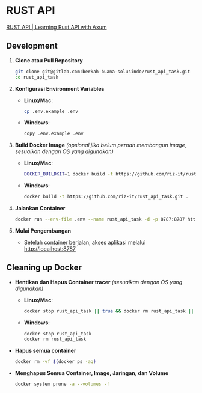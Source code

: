 # RUST API

[RUST API | Learning Rust API with Axum](http://localhost:8787)

## Development

1. **Clone atau Pull Repository**

   ```bash
   git clone git@gitlab.com:berkah-buana-solusindo/rust_api_task.git
   cd rust_api_task
   ```

2. **Konfigurasi Environment Variables**

   - **Linux/Mac**:

     ```bash
     cp .env.example .env
     ```

   - **Windows**:

     ```bash
     copy .env.example .env
     ```

3. **Build Docker Image** _(opsional jika belum pernah membangun image, sesuaikan dengan OS yang digunakan)_

   - **Linux/Mac**:
     ```bash
     DOCKER_BUILDKIT=1 docker build -t https://github.com/riz-it/rust_api_task.git .
     ```
   - **Windows**:
     ```bash
     docker build -t https://github.com/riz-it/rust_api_task.git .
     ```

4. **Jalankan Container**

   ```bash
   docker run --env-file .env --name rust_api_task -d -p 8787:8787 https://github.com/riz-it/rust_api_task.git
   ```

5. **Mulai Pengembangan**

   - Setelah container berjalan, akses aplikasi melalui [http://localhost:8787](http://localhost:8787)

## Cleaning up Docker

- **Hentikan dan Hapus Container tracer** _(sesuaikan dengan OS yang digunakan)_

  - **Linux/Mac**:
    ```bash
    docker stop rust_api_task || true && docker rm rust_api_task || true
    ```
  - **Windows**:
    ```bash
    docker stop rust_api_task
    docker rm rust_api_task
    ```

- **Hapus semua container**

  ```bash
  docker rm -vf $(docker ps -aq)
  ```

- **Menghapus Semua Container, Image, Jaringan, dan Volume**

  ```bash
  docker system prune -a --volumes -f
  ```
